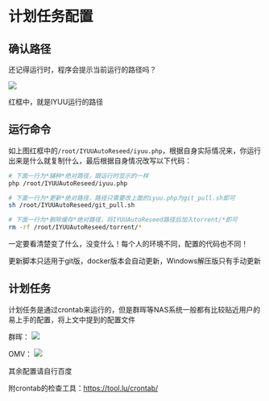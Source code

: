 # 计划任务配置

## 确认路径

还记得运行时，程序会提示当前运行的路径吗？

![](https://cdn.iyuu.cn/usr/uploads/2020/03/2325595327.png)

红框中，就是IYUU运行的路径

## 运行命令

如上图红框中的`/root/IYUUAutoReseed/iyuu.php`，根据自身实际情况来，你运行出来是什么就复制什么，最后根据自身情况改写以下代码：

```sh
# 下面一行为*辅种*绝对路径，跟运行时显示的一样
php /root/IYUUAutoReseed/iyuu.php

# 下面一行为*更新*绝对路径，路径只需要改上面的iyuu.php为git_pull.sh即可
sh /root/IYUUAutoReseed/git_pull.sh

# 下面一行为*删除缓存*绝对路径，将IYUUAutoReseed路径后加入torrent/*即可
rm -rf /root/IYUUAutoReseed/torrent/*
```

一定要看清楚变了什么，没变什么！每个人的环境不同，配置的代码也不同！

更新脚本只适用于git版，docker版本会自动更新，Windows解压版只有手动更新

## 计划任务

计划任务是通过crontab来运行的，但是群晖等NAS系统一般都有比较贴近用户的易上手的配置，将上文中提到的配置文件

群晖：
![](https://cdn.iyuu.cn/usr/uploads/2020/03/722904102.jpg)

OMV：
![](https://i.loli.net/2020/10/09/nf7ep3gcErGKSPw.png)

其余配置请自行百度

附crontab的检查工具：https://tool.lu/crontab/